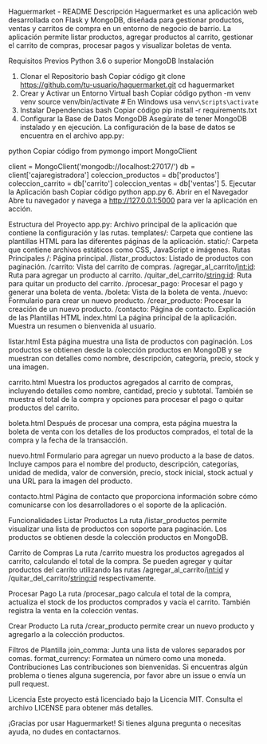 Haguermarket - README
Descripción
Haguermarket es una aplicación web desarrollada con Flask y MongoDB, diseñada para gestionar productos, ventas y carritos de compra en un entorno de negocio de barrio. La aplicación permite listar productos, agregar productos al carrito, gestionar el carrito de compras, procesar pagos y visualizar boletas de venta.

Requisitos Previos
Python 3.6 o superior
MongoDB
Instalación

1. Clonar el Repositorio
   bash
   Copiar código
   git clone https://github.com/tu-usuario/haguermarket.git
   cd haguermarket
2. Crear y Activar un Entorno Virtual
   bash
   Copiar código
   python -m venv venv
   source venv/bin/activate # En Windows usa `venv\Scripts\activate`
3. Instalar Dependencias
   bash
   Copiar código
   pip install -r requirements.txt
4. Configurar la Base de Datos MongoDB
   Asegúrate de tener MongoDB instalado y en ejecución. La configuración de la base de datos se encuentra en el archivo app.py:

python
Copiar código
from pymongo import MongoClient

client = MongoClient('mongodb://localhost:27017/')
db = client['cajaregistradora']
coleccion_productos = db['productos']
coleccion_carrito = db['carrito']
coleccion_ventas = db['ventas'] 5. Ejecutar la Aplicación
bash
Copiar código
python app.py 6. Abrir en el Navegador
Abre tu navegador y navega a http://127.0.0.1:5000 para ver la aplicación en acción.

Estructura del Proyecto
app.py: Archivo principal de la aplicación que contiene la configuración y las rutas.
templates/: Carpeta que contiene las plantillas HTML para las diferentes páginas de la aplicación.
static/: Carpeta que contiene archivos estáticos como CSS, JavaScript e imágenes.
Rutas Principales
/: Página principal.
/listar_productos: Listado de productos con paginación.
/carrito: Vista del carrito de compras.
/agregar_al_carrito/<int:id>: Ruta para agregar un producto al carrito.
/quitar_del_carrito/<string:id>: Ruta para quitar un producto del carrito.
/procesar_pago: Procesar el pago y generar una boleta de venta.
/boleta: Vista de la boleta de venta.
/nuevo: Formulario para crear un nuevo producto.
/crear_producto: Procesar la creación de un nuevo producto.
/contacto: Página de contacto.
Explicación de las Plantillas HTML
index.html
La página principal de la aplicación. Muestra un resumen o bienvenida al usuario.

listar.html
Esta página muestra una lista de productos con paginación. Los productos se obtienen desde la colección productos en MongoDB y se muestran con detalles como nombre, descripción, categoría, precio, stock y una imagen.

carrito.html
Muestra los productos agregados al carrito de compras, incluyendo detalles como nombre, cantidad, precio y subtotal. También se muestra el total de la compra y opciones para procesar el pago o quitar productos del carrito.

boleta.html
Después de procesar una compra, esta página muestra la boleta de venta con los detalles de los productos comprados, el total de la compra y la fecha de la transacción.

nuevo.html
Formulario para agregar un nuevo producto a la base de datos. Incluye campos para el nombre del producto, descripción, categorías, unidad de medida, valor de conversión, precio, stock inicial, stock actual y una URL para la imagen del producto.

contacto.html
Página de contacto que proporciona información sobre cómo comunicarse con los desarrolladores o el soporte de la aplicación.

Funcionalidades
Listar Productos
La ruta /listar_productos permite visualizar una lista de productos con soporte para paginación. Los productos se obtienen desde la colección productos en MongoDB.

Carrito de Compras
La ruta /carrito muestra los productos agregados al carrito, calculando el total de la compra. Se pueden agregar y quitar productos del carrito utilizando las rutas /agregar_al_carrito/<int:id> y /quitar_del_carrito/<string:id> respectivamente.

Procesar Pago
La ruta /procesar_pago calcula el total de la compra, actualiza el stock de los productos comprados y vacía el carrito. También registra la venta en la colección ventas.

Crear Producto
La ruta /crear_producto permite crear un nuevo producto y agregarlo a la colección productos.

Filtros de Plantilla
join_comma: Junta una lista de valores separados por comas.
format_currency: Formatea un número como una moneda.
Contribuciones
Las contribuciones son bienvenidas. Si encuentras algún problema o tienes alguna sugerencia, por favor abre un issue o envía un pull request.

Licencia
Este proyecto está licenciado bajo la Licencia MIT. Consulta el archivo LICENSE para obtener más detalles.

¡Gracias por usar Haguermarket! Si tienes alguna pregunta o necesitas ayuda, no dudes en contactarnos.
